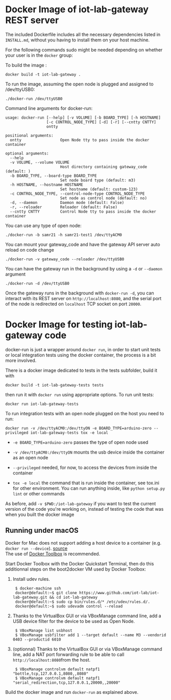 Docker Image of iot-lab-gateway REST server
===========================================

The included Dockerfile includes all the necessary dependencies listed in `INSTALL.md`, without you having
to install them on your host machine.

For the following commands sudo might be needed depending on whether your user is in the `docker` group:

To build the image :

    docker build -t iot-lab-gateway .

To run the image, assuming the open node is plugged and assigned to /dev/ttyUSB0:

    ./docker-run /dev/ttyUSB0

Command line arguments for docker-run:

    usage: docker-run [--help] [-v VOLUME] [-b BOARD_TYPE] [-h HOSTNAME]
                      [-c CONTROL_NODE_TYPE] [-d] [-r] [--cntty CNTTY]
                      ontty

    positional arguments:
      ontty                 Open Node tty to pass inside the docker container

    optional arguments:
      --help
      -v VOLUME, --volume VOLUME
                            Host directory containing gateway_code (default: )
      -b BOARD_TYPE, --board-type BOARD_TYPE
                            Set node board type (default: m3)
      -h HOSTNAME, --hostname HOSTNAME
                            Set hostname (default: custom-123)
      -c CONTROL_NODE_TYPE, --control-node-type CONTROL_NODE_TYPE
                            Set node as control node (default: no)
      -d, --daemon          Daemon mode (default: False)
      -r, --reloader        Reloader (default: False)
      --cntty CNTTY         Control Node tty to pass inside the docker container

You can use any type of open node:

    ./docker-run -b samr21 -h samr21-test1 /dev/ttyACM0

You can mount your gateway_code and have the gateway API server auto reload on code change

    ./docker-run -v gateway_code --reloader /dev/ttyUSB0

You can have the gateway run in the background by using a `-d` or `--daemon` argument

    ./docker-run -d /dev/ttyUSB0

Once the gateway runs in the background with `docker-run -d`, you can interact with its REST server on `http://localhost:8080`, and the serial port
of the node is redirected on `localhost` TCP socket on port `20000`.


Docker Image for testing iot-lab-gateway code
=============================================

docker-run is just a wrapper around `docker run`, in order to start unit tests or local integration tests using the
docker container, the process is a bit more involved.

There is a docker image dedicated to tests in the tests subfolder, build it with

    docker build -t iot-lab-gateway-tests tests

then run it with `docker run` using appropriate options.
To run unit tests:

    docker run iot-lab-gateway-tests

To run integration tests with an open node plugged on the host you need to run:

    docker run -v /dev/ttyACM0:/dev/ttyON -e BOARD_TYPE=arduino-zero --privileged iot-lab-gateway-tests tox -e local

* `-e BOARD_TYPE=arduino-zero` passes the type of open node used

* `-v /dev/ttyACM0:/dev/ttyON` mounts the usb device inside the container as an open node

* `--privileged` needed, for now, to access the devices from inside the container

* `tox -e local` the command that is run inside the container, see tox.ini for other environment.
  You can run anything inside, like `python setup.py lint` or other commands

As before, add `-v $PWD:/iot-lab-gateway` if you want to test the current
version of the code you're working on, instead of testing the code
that was when you built the docker image

## Running under macOS

Docker for Mac does not support adding a host device to a container (e.g. `docker run --device`). [source](https://docs.docker.com/docker-for-mac/faqs/#can-i-pass-through-a-usb-device-to-a-container)  
The use of [Docker Toolbox](https://docs.docker.com/toolbox/overview/) is recommended.

Start Docker Toolbox with the Docker Quickstart Terminal, then do this additionnal steps on the boot2docker VM used by Docker Toolbox:
1. Install udev rules.

        $ docker-machine ssh
        docker@default:~$ git clone https://www.github.com/iot-lab/iot-lab-gateway.git && cd iot-lab-gateway
        docker@default:~$ sudo cp bin/rules.d/* /etc/udev/rules.d/.
        docker@default:~$ sudo udevadm control --reload
1. Thanks to the VirtualBox GUI or via VBoxManage command line, add a USB device filter for the device to be used as Open Node.

        $ VBoxManage list usbhost
        $ VBoxManage usbfilter add 1 --target default --name M3 --vendorid 0403 --productid 6010
1. (optionnal) Thanks to the VirtualBox GUI or via VBoxManage command line, add a NAT port forwarding rule to be able to call `http://localhost:8080`from the host.

        $ VBoxManage controlvm default natpf1 "bottle,tcp,127.0.0.1,8080,,8080"
        $ VBoxManage controlvm default natpf1 "serial_redirection,tcp,127.0.0.1,20000,,20000"

Build the docker image and run `docker-run` as explained above.
